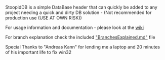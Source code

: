 
StoopidDB is a simple DataBase header that can quickly be added to any project needing a quick and dirty DB solution - (Not recommended for production use (USE AT OWN RISK))<br>


For usage information and documentation - please look at the [wiki](https://github.com/AnzoDK/StoopidDB/wiki)

For branch explanation check the included ["BranchesExplained.md"](https://github.com/AnzoDK/StoopidDB/blob/master/BranchesExplained.md) file

Special Thanks to "Andreas Kann" for lending me a laptop and 20 minutes of his important life to fix win32

